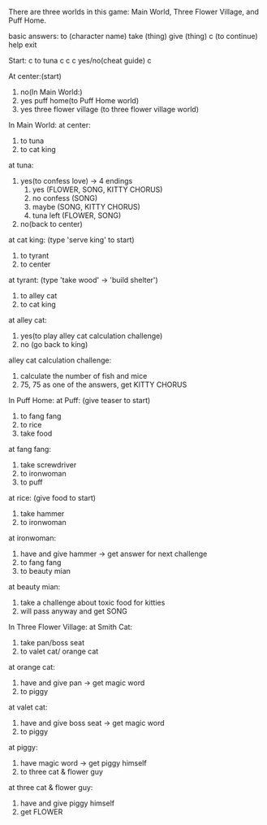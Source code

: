 There are three worlds in this game: Main World, Three Flower Village, and Puff Home.

basic answers:
  to (character name)
  take (thing)
  give (thing)
  c (to continue)
  help
  exit

Start:
c
to tuna
c
c
c
yes/no(cheat guide)
c

At center:(start)
1)  no(In Main World:)
2)  yes
    puff home(to Puff Home world)
3)  yes
    three flower village (to three flower village world)

In Main World:
  at center:
  1) to tuna
  2) to cat king
  
  at tuna: 
  1) yes(to confess love) -> 4 endings
      1) yes (FLOWER, SONG, KITTY CHORUS)
      2) no confess (SONG)
      3) maybe (SONG, KITTY CHORUS)
      4) tuna left (FLOWER, SONG)
  2) no(back to center)
  
  at cat king:
  (type 'serve king' to start)
  1) to tyrant
  2) to center
  
  at tyrant:
  (type 'take wood' -> 'build shelter')
  1) to alley cat
  2) to cat king
  
  at alley cat:
  1) yes(to play alley cat calculation challenge)
  2) no (go back to king)
  
  alley cat calculation challenge:
  1) calculate the number of fish and mice 
  2) 75, 75 as one of the answers, get KITTY CHORUS

In Puff Home:
  at Puff:
  (give teaser to start)
  1) to fang fang
  2) to rice
  3) take food
  
  at fang fang:
  1) take screwdriver
  2) to ironwoman
  3) to puff
  
  at rice:
  (give food to start)
  1) take hammer
  2) to ironwoman
  
  at ironwoman:
  1) have and give hammer -> get answer for next challenge
  2) to fang fang
  3) to beauty mian
  
  at beauty mian:
  1) take a challenge about toxic food for kitties
  2) will pass anyway and get SONG
  

In Three Flower Village:
  at Smith Cat:
  1) take pan/boss seat
  2) to valet cat/ orange cat

  at orange cat:
  1) have and give pan -> get magic word
  2) to piggy

  at valet cat:
  1) have and give boss seat -> get magic word
  2) to piggy

  at piggy:
  1) have magic word -> get piggy himself
  2) to three cat & flower guy

  at three cat & flower guy:
  1) have and give piggy himself
  2) get FLOWER
    
  
